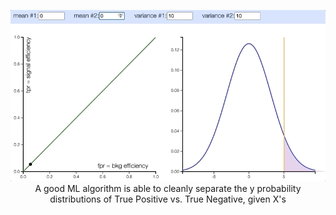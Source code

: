 <p align="center"><img src="./images/prob_distribution_and_ROC.gif" width="600px"><br/>A good ML algorithm is able to cleanly separate the y probability distributions of True Positive vs. True Negative, given X's</p>
